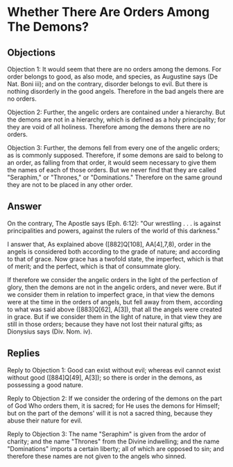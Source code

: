 # Whether There Are Orders Among The Demons?

## Objections

Objection 1: It would seem that there are no orders among the demons. For order belongs to good, as also mode, and species, as Augustine says (De Nat. Boni iii); and on the contrary, disorder belongs to evil. But there is nothing disorderly in the good angels. Therefore in the bad angels there are no orders.

Objection 2: Further, the angelic orders are contained under a hierarchy. But the demons are not in a hierarchy, which is defined as a holy principality; for they are void of all holiness. Therefore among the demons there are no orders.

Objection 3: Further, the demons fell from every one of the angelic orders; as is commonly supposed. Therefore, if some demons are said to belong to an order, as falling from that order, it would seem necessary to give them the names of each of those orders. But we never find that they are called "Seraphim," or "Thrones," or "Dominations." Therefore on the same ground they are not to be placed in any other order.

## Answer

On the contrary, The Apostle says (Eph. 6:12): "Our wrestling . . . is against principalities and powers, against the rulers of the world of this darkness."

I answer that, As explained above ([882]Q[108], AA[4],7,8), order in the angels is considered both according to the grade of nature; and according to that of grace. Now grace has a twofold state, the imperfect, which is that of merit; and the perfect, which is that of consummate glory.

If therefore we consider the angelic orders in the light of the perfection of glory, then the demons are not in the angelic orders, and never were. But if we consider them in relation to imperfect grace, in that view the demons were at the time in the orders of angels, but fell away from them, according to what was said above ([883]Q[62], A[3]), that all the angels were created in grace. But if we consider them in the light of nature, in that view they are still in those orders; because they have not lost their natural gifts; as Dionysius says (Div. Nom. iv).

## Replies

Reply to Objection 1: Good can exist without evil; whereas evil cannot exist without good ([884]Q[49], A[3]); so there is order in the demons, as possessing a good nature.

Reply to Objection 2: If we consider the ordering of the demons on the part of God Who orders them, it is sacred; for He uses the demons for Himself; but on the part of the demons' will it is not a sacred thing, because they abuse their nature for evil.

Reply to Objection 3: The name "Seraphim" is given from the ardor of charity; and the name "Thrones" from the Divine indwelling; and the name "Dominations" imports a certain liberty; all of which are opposed to sin; and therefore these names are not given to the angels who sinned.